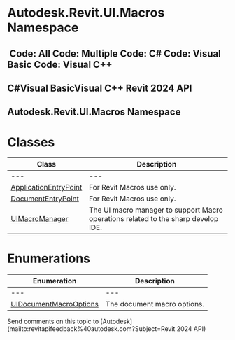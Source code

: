# Autodesk.Revit.UI.Macros Namespace

﻿
 Code: All Code: Multiple Code: C# Code: Visual Basic Code: Visual C++   
---  
C#Visual BasicVisual C++
Revit 2024 API  
---  
Autodesk.Revit.UI.Macros Namespace  
---  
# Classes
| Class | Description |
| --- | --- |
| --- | --- | --- |
| [ApplicationEntryPoint](7ff0ad2b-7713-ec77-ccc9-8a01fffcf83e.md "ApplicationEntryPoint Class") | For Revit Macros use only. |
| [DocumentEntryPoint](35587825-07cb-c541-40d6-3c648cbb5d08.md "DocumentEntryPoint Class") | For Revit Macros use only. |
| [UIMacroManager](187bf41e-4d8a-ecaf-d5f6-2579f9290681.md "UIMacroManager Class") | The UI macro manager to support Macro operations related to the sharp develop IDE. |

# Enumerations
| Enumeration | Description |
| --- | --- |
| --- | --- | --- |
| [UIDocumentMacroOptions](58b01732-d76b-ea31-8dd6-a2da7c90106d.md "UIDocumentMacroOptions Enumeration") | The document macro options. |

Send comments on this topic to [Autodesk](mailto:revitapifeedback%40autodesk.com?Subject=Revit 2024 API)